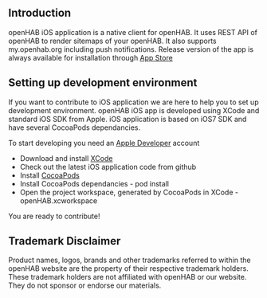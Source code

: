 ## Introduction

openHAB iOS application is a native client for openHAB. It uses REST API of openHAB to render
sitemaps of your openHAB. It also supports my.openhab.org including push notifications.
Release version of the app is always available for installation through
[App Store](https://itunes.apple.com/us/app/openhab/id492054521?ls=1&mt=8)

## Setting up development environment

If you want to contribute to iOS application we are here to help you to set up
development environment. openHAB iOS app is developed using XCode and standard iOS SDK from Apple.
iOS application is based on iOS7 SDK and have several CocoaPods dependancies.

To start developing you need an [Apple Developer](https://developer.apple.com/devcenter/ios/index.action) account

- Download and install [XCode](https://developer.apple.com/xcode/downloads/)
- Check out the latest iOS application code from github
- Install [CocoaPods](http://cocoapods.org/)
- Install CocoaPods dependancies - pod install
- Open the project workspace, generated by CocoaPods in XCode - openHAB.xcworkspace

You are ready to contribute!

## Trademark Disclaimer

Product names, logos, brands and other trademarks referred to within the openHAB website are the
property of their respective trademark holders. These trademark holders are not affiliated with
openHAB or our website. They do not sponsor or endorse our materials.
